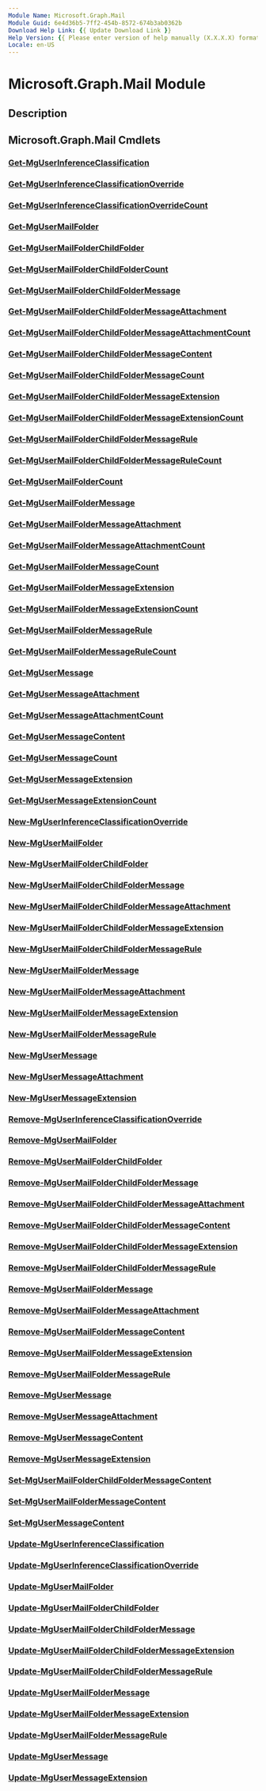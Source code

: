 ```yaml
---
Module Name: Microsoft.Graph.Mail
Module Guid: 6e4d36b5-7ff2-454b-8572-674b3ab0362b
Download Help Link: {{ Update Download Link }}
Help Version: {{ Please enter version of help manually (X.X.X.X) format }}
Locale: en-US
---
```


# Microsoft.Graph.Mail Module
## Description


## Microsoft.Graph.Mail Cmdlets
### [Get-MgUserInferenceClassification](Get-MgUserInferenceClassification.md)


### [Get-MgUserInferenceClassificationOverride](Get-MgUserInferenceClassificationOverride.md)


### [Get-MgUserInferenceClassificationOverrideCount](Get-MgUserInferenceClassificationOverrideCount.md)


### [Get-MgUserMailFolder](Get-MgUserMailFolder.md)


### [Get-MgUserMailFolderChildFolder](Get-MgUserMailFolderChildFolder.md)


### [Get-MgUserMailFolderChildFolderCount](Get-MgUserMailFolderChildFolderCount.md)


### [Get-MgUserMailFolderChildFolderMessage](Get-MgUserMailFolderChildFolderMessage.md)


### [Get-MgUserMailFolderChildFolderMessageAttachment](Get-MgUserMailFolderChildFolderMessageAttachment.md)


### [Get-MgUserMailFolderChildFolderMessageAttachmentCount](Get-MgUserMailFolderChildFolderMessageAttachmentCount.md)


### [Get-MgUserMailFolderChildFolderMessageContent](Get-MgUserMailFolderChildFolderMessageContent.md)


### [Get-MgUserMailFolderChildFolderMessageCount](Get-MgUserMailFolderChildFolderMessageCount.md)


### [Get-MgUserMailFolderChildFolderMessageExtension](Get-MgUserMailFolderChildFolderMessageExtension.md)


### [Get-MgUserMailFolderChildFolderMessageExtensionCount](Get-MgUserMailFolderChildFolderMessageExtensionCount.md)


### [Get-MgUserMailFolderChildFolderMessageRule](Get-MgUserMailFolderChildFolderMessageRule.md)


### [Get-MgUserMailFolderChildFolderMessageRuleCount](Get-MgUserMailFolderChildFolderMessageRuleCount.md)


### [Get-MgUserMailFolderCount](Get-MgUserMailFolderCount.md)


### [Get-MgUserMailFolderMessage](Get-MgUserMailFolderMessage.md)


### [Get-MgUserMailFolderMessageAttachment](Get-MgUserMailFolderMessageAttachment.md)


### [Get-MgUserMailFolderMessageAttachmentCount](Get-MgUserMailFolderMessageAttachmentCount.md)


### [Get-MgUserMailFolderMessageCount](Get-MgUserMailFolderMessageCount.md)


### [Get-MgUserMailFolderMessageExtension](Get-MgUserMailFolderMessageExtension.md)


### [Get-MgUserMailFolderMessageExtensionCount](Get-MgUserMailFolderMessageExtensionCount.md)


### [Get-MgUserMailFolderMessageRule](Get-MgUserMailFolderMessageRule.md)


### [Get-MgUserMailFolderMessageRuleCount](Get-MgUserMailFolderMessageRuleCount.md)


### [Get-MgUserMessage](Get-MgUserMessage.md)


### [Get-MgUserMessageAttachment](Get-MgUserMessageAttachment.md)


### [Get-MgUserMessageAttachmentCount](Get-MgUserMessageAttachmentCount.md)


### [Get-MgUserMessageContent](Get-MgUserMessageContent.md)


### [Get-MgUserMessageCount](Get-MgUserMessageCount.md)


### [Get-MgUserMessageExtension](Get-MgUserMessageExtension.md)


### [Get-MgUserMessageExtensionCount](Get-MgUserMessageExtensionCount.md)


### [New-MgUserInferenceClassificationOverride](New-MgUserInferenceClassificationOverride.md)


### [New-MgUserMailFolder](New-MgUserMailFolder.md)


### [New-MgUserMailFolderChildFolder](New-MgUserMailFolderChildFolder.md)


### [New-MgUserMailFolderChildFolderMessage](New-MgUserMailFolderChildFolderMessage.md)


### [New-MgUserMailFolderChildFolderMessageAttachment](New-MgUserMailFolderChildFolderMessageAttachment.md)


### [New-MgUserMailFolderChildFolderMessageExtension](New-MgUserMailFolderChildFolderMessageExtension.md)


### [New-MgUserMailFolderChildFolderMessageRule](New-MgUserMailFolderChildFolderMessageRule.md)


### [New-MgUserMailFolderMessage](New-MgUserMailFolderMessage.md)


### [New-MgUserMailFolderMessageAttachment](New-MgUserMailFolderMessageAttachment.md)


### [New-MgUserMailFolderMessageExtension](New-MgUserMailFolderMessageExtension.md)


### [New-MgUserMailFolderMessageRule](New-MgUserMailFolderMessageRule.md)


### [New-MgUserMessage](New-MgUserMessage.md)


### [New-MgUserMessageAttachment](New-MgUserMessageAttachment.md)


### [New-MgUserMessageExtension](New-MgUserMessageExtension.md)


### [Remove-MgUserInferenceClassificationOverride](Remove-MgUserInferenceClassificationOverride.md)


### [Remove-MgUserMailFolder](Remove-MgUserMailFolder.md)


### [Remove-MgUserMailFolderChildFolder](Remove-MgUserMailFolderChildFolder.md)


### [Remove-MgUserMailFolderChildFolderMessage](Remove-MgUserMailFolderChildFolderMessage.md)


### [Remove-MgUserMailFolderChildFolderMessageAttachment](Remove-MgUserMailFolderChildFolderMessageAttachment.md)


### [Remove-MgUserMailFolderChildFolderMessageContent](Remove-MgUserMailFolderChildFolderMessageContent.md)


### [Remove-MgUserMailFolderChildFolderMessageExtension](Remove-MgUserMailFolderChildFolderMessageExtension.md)


### [Remove-MgUserMailFolderChildFolderMessageRule](Remove-MgUserMailFolderChildFolderMessageRule.md)


### [Remove-MgUserMailFolderMessage](Remove-MgUserMailFolderMessage.md)


### [Remove-MgUserMailFolderMessageAttachment](Remove-MgUserMailFolderMessageAttachment.md)


### [Remove-MgUserMailFolderMessageContent](Remove-MgUserMailFolderMessageContent.md)


### [Remove-MgUserMailFolderMessageExtension](Remove-MgUserMailFolderMessageExtension.md)


### [Remove-MgUserMailFolderMessageRule](Remove-MgUserMailFolderMessageRule.md)


### [Remove-MgUserMessage](Remove-MgUserMessage.md)


### [Remove-MgUserMessageAttachment](Remove-MgUserMessageAttachment.md)


### [Remove-MgUserMessageContent](Remove-MgUserMessageContent.md)


### [Remove-MgUserMessageExtension](Remove-MgUserMessageExtension.md)


### [Set-MgUserMailFolderChildFolderMessageContent](Set-MgUserMailFolderChildFolderMessageContent.md)


### [Set-MgUserMailFolderMessageContent](Set-MgUserMailFolderMessageContent.md)


### [Set-MgUserMessageContent](Set-MgUserMessageContent.md)


### [Update-MgUserInferenceClassification](Update-MgUserInferenceClassification.md)


### [Update-MgUserInferenceClassificationOverride](Update-MgUserInferenceClassificationOverride.md)


### [Update-MgUserMailFolder](Update-MgUserMailFolder.md)


### [Update-MgUserMailFolderChildFolder](Update-MgUserMailFolderChildFolder.md)


### [Update-MgUserMailFolderChildFolderMessage](Update-MgUserMailFolderChildFolderMessage.md)


### [Update-MgUserMailFolderChildFolderMessageExtension](Update-MgUserMailFolderChildFolderMessageExtension.md)


### [Update-MgUserMailFolderChildFolderMessageRule](Update-MgUserMailFolderChildFolderMessageRule.md)


### [Update-MgUserMailFolderMessage](Update-MgUserMailFolderMessage.md)


### [Update-MgUserMailFolderMessageExtension](Update-MgUserMailFolderMessageExtension.md)


### [Update-MgUserMailFolderMessageRule](Update-MgUserMailFolderMessageRule.md)


### [Update-MgUserMessage](Update-MgUserMessage.md)


### [Update-MgUserMessageExtension](Update-MgUserMessageExtension.md)



